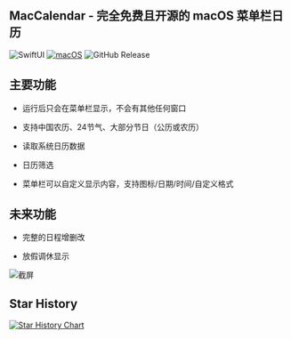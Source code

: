 ## MacCalendar - 完全免费且开源的 macOS 菜单栏日历

![SwiftUI](https://img.shields.io/badge/SwiftUI-EC662F?style=flat&logo=swift&logoColor=white)
[![macOS](https://img.shields.io/badge/macOS-14.0+-green.svg)](https://github.com/bylinxx/MacCalendar/releases/latest)
![GitHub Release](https://img.shields.io/github/v/release/bylinxx/MacCalendar)


## 主要功能

- 运行后只会在菜单栏显示，不会有其他任何窗口

- 支持中国农历、24节气、大部分节日（公历或农历）

- 读取系统日历数据

- 日历筛选

- 菜单栏可以自定义显示内容，支持图标/日期/时间/自定义格式

## 未来功能

- 完整的日程增删改

- 放假调休显示

![截屏](https://github.com/user-attachments/assets/5a2185bb-9881-401f-8c3d-63692e582ab1)

## Star History

[![Star History Chart](https://api.star-history.com/svg?repos=bylinxx/MacCalendar&type=Timeline)](https://www.star-history.com/#bylinxx/MacCalendar&Timeline)
